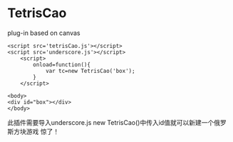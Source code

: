 # TetrisCao
plug-in based on canvas

    <script src='tetrisCao.js'></script>
    <script src='underscore.js'></script>
        <script>
            onload=function(){
                var tc=new TetrisCao('box');
            }
        </script>
    
    <body>
    <div id="box"></div>
    </body>

此插件需要导入underscore.js
new TetrisCao()中传入id值就可以新建一个俄罗斯方块游戏 惊了！
